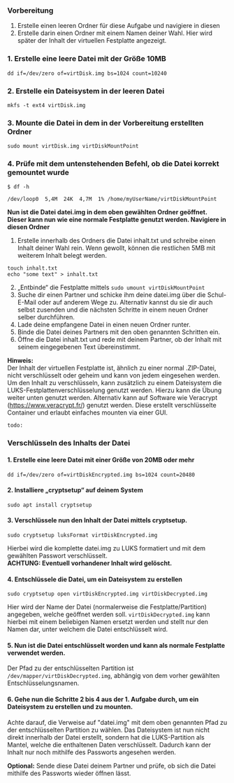 ### Vorbereitung
1. Erstelle einen leeren Ordner für diese Aufgabe und navigiere in diesen
2. Erstelle darin einen Ordner mit einem Namen deiner Wahl. Hier wird später der Inhalt der virtuellen Festplatte angezeigt.

### 1. Erstelle eine leere Datei mit der Größe 10MB
```
dd if=/dev/zero of=virtDisk.img bs=1024 count=10240
```
### 2. Erstelle ein Dateisystem in der leeren Datei
```
mkfs -t ext4 virtDisk.img
```
### 3. Mounte die Datei in dem in der Vorbereitung erstellten Ordner
```
sudo mount virtDisk.img virtDiskMountPoint
```
### 4. Prüfe mit dem untenstehenden Befehl, ob die Datei korrekt gemountet wurde
```
$ df -h

/dev/loop0  5,4M  24K  4,7M  1% /home/myUserName/virtDiskMountPoint

```

__Nun ist die Datei datei.img in dem oben gewählten Ordner geöffnet. Dieser kann nun wie eine normale Festplatte genutzt werden. Navigiere in diesen Ordner__

1. Erstelle innerhalb des Ordners die Datei inhalt.txt und schreibe einen Inhalt deiner Wahl rein. Wenn gewollt, können die restlichen 5MB mit weiterem Inhalt belegt werden.

```
touch inhalt.txt
echo "some text" > inhalt.txt
```
2. „Entbinde“ die Festplatte mittels
`sudo umount virtDiskMountPoint`
3. Suche dir einen Partner und schicke ihm deine datei.img über die Schul-E-Mail oder auf anderem Wege zu. Alternativ kannst du sie dir auch selbst zusenden und die nächsten Schritte in einem neuen Ordner selber durchführen.
4. Lade deine empfangene Datei in einen neuen Ordner runter.
5. Binde die Datei deines Partners mit den oben genannten Schritten ein.
6. Öffne die Datei inhalt.txt und rede mit deinem Partner, ob der Inhalt mit seinem eingegebenen Text übereinstimmt.


__Hinweis:__\
Der Inhalt der virtuellen Festplatte ist, ähnlich zu einer normal .ZIP-Datei, nicht verschlüsselt oder geheim und kann von jedem eingesehen werden.
Um den Inhalt zu verschlüsseln, kann zusätzlich zu einem Dateisystem die LUKS-Festplattenverschlüsselung genutzt werden. Hierzu kann die Übung weiter unten genutzt werden.
Alternativ kann auf Software wie Veracrypt (https://www.veracrypt.fr/) genutzt werden.
Diese erstellt verschlüsselte Container und erlaubt einfaches mounten via einer GUI.

```
todo:
```
### Verschlüsseln des Inhalts der Datei

#### 1. Erstelle eine leere Datei mit einer Größe von 20MB oder mehr

```
dd if=/dev/zero of=virtDiskEncrypted.img bs=1024 count=20480
```

#### 2. Installiere „cryptsetup“ auf deinem System

```
sudo apt install cryptsetup
```

#### 3. Verschlüssele nun den Inhalt der Datei mittels cryptsetup.

```
sudo cryptsetup luksFormat virtDiskEncrypted.img
```

Hierbei wird die komplette datei.img zu LUKS formatiert und mit dem
gewählten Passwort verschlüsselt.\
__ACHTUNG: Eventuell vorhandener Inhalt wird gelöscht.__

#### 4. Entschlüssele die Datei, um ein Dateisystem zu erstellen

```
sudo cryptsetup open virtDiskEncrypted.img virtDiskDecrypted.img
````

Hier wird der Name der Datei (normalerweise die Festplatte/Partition)
angegeben, welche geöffnet werden soll. `virtDiskDecrypted.img` kann hierbei mit einem beliebigen Namen ersetzt werden und stellt nur den Namen dar, unter welchem die Datei entschlüsselt wird.

#### 5. Nun ist die Datei entschlüsselt worden und kann als normale Festplatte verwendet werden.

Der Pfad zu der entschlüsselten Partition ist `/dev/mapper/virtDiskDecrypted.img`, abhängig von dem vorher gewählten Entschlüsselungsnamen.

#### 6. Gehe nun die Schritte 2 bis 4 aus der 1. Aufgabe durch, um ein Dateisystem zu erstellen und zu mounten. 

Achte darauf, die Verweise auf "datei.img" mit dem
oben genannten Pfad zu der entschlüsselten Partition zu wählen.
Das Dateisystem ist nun nicht direkt innerhalb der Datei erstellt, sondern hat die LUKS-Partition als Mantel, welche die enthaltenen Daten verschlüsselt. Dadurch kann der Inhalt nur noch mithilfe des Passworts angesehen werden.

__Optional:__ Sende diese Datei deinem Partner und prüfe, ob sich die Datei mithilfe des
Passworts wieder öffnen lässt.